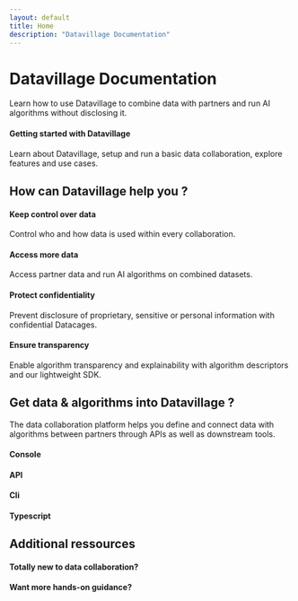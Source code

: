 ```yaml
---
layout: default
title: Home
description: "Datavillage Documentation"
---
```


# Datavillage Documentation
Learn how to use Datavillage to combine data with partners and run AI algorithms without disclosing it.

#### Getting started with Datavillage
Learn about Datavillage, setup and run a basic data collaboration, explore features and use cases.



## How can Datavillage help you ?
#### Keep control over data
Control who and how data is used within every collaboration.

#### Access more data
Access partner data and run AI algorithms on combined datasets.

#### Protect confidentiality
Prevent disclosure of proprietary, sensitive or personal information with confidential Datacages.

#### Ensure transparency
Enable algorithm transparency and explainability with algorithm descriptors and our lightweight SDK.

## Get data & algorithms into Datavillage ?
The data collaboration platform helps you define and connect data with algorithms between partners through APIs as well as downstream tools.
#### Console
#### API
#### Cli
#### Typescript

## Additional ressources
#### Totally new to data collaboration?
#### Want more hands-on guidance?